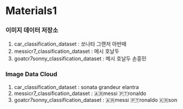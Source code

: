 # Materials1
### 이미지 데이터 저장소
 1. car_classification_dataset : 쏘나타 그랜저 아반떼
 2. messicr7_classification_dataset : 메시 호날두
 3. goatcr7sonny_classification_dataset : 메시 호날두 손흥민

### Image Data Cloud
 1. car_classification_dataset : sonata grandeur elantra
 2. messicr7_classification_dataset : 🇦🇷messi 🇵🇹ronaldo
 3. goatcr7sonny_classification_dataset : 🇦🇷messi 🇵🇹ronaldo 🇰🇷son
